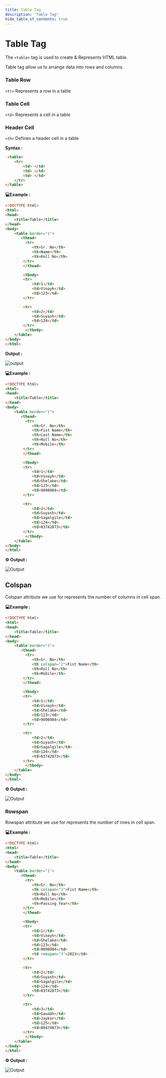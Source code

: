 ```yaml
---
title: Table Tag 
description: "Table Tag"
hide_table_of_contents: true
---
```

# Table Tag

The ```<table>``` tag is used to create & Represents HTML table.

Table tag allow us to arrange data into rows and columns.

 ### Table Row

```<tr>```	Represents a row in a table

### Table Cell

```<td>```  Represents a cell in a table

### Header Cell 

```<th>``` Defines a header cell in a table

**Syntax :**

```html
 <table>
    <tr>
        <td> </td>
        <td> </td>
        <td> </td>
    </tr>
</table>
```

**💻Example :**

```html
<!DOCTYPE html>
<html>
<head>
    <title>Table</title>
</head>
<body>
    <table border="1">
       <thead>
         <tr>
            <th>Sr. No</th>
            <th>Name</th> 
            <th>Roll No</th>
        </tr>
        </thead>

        <tbody>
        <tr>
            <td>1</td>
            <td>Vinayk</td>
            <td>123</td>
        </tr>

        <tr>
            <td>2</td>
            <td>Suyash</td>
            <td>124</td>
        </tr>
         </tbody>
    </table>
</body>
</html>
```

**Output :**

![output](output-1.png)


**💻Example :**

```html
<!DOCTYPE html>
<html>
<head>
    <title>Table</title>
</head>
<body>
    <table border="1">
       <thead>
         <tr>
            <th>Sr. No</th>
            <th>Fist Name</th>
            <th>Last Name</th> 
            <th>Roll No</th>
            <th>Mobile</th>
        </tr>
        </thead>

        <tbody>
        <tr>
            <td>1</td>
            <td>Vinayk</td>
            <td>Shelake</td>
            <td>123</td>
            <td>9898984</td>
        </tr>

        <tr>
            <td>2</td>
            <td>Suyash</td>
            <td>Sagalgile</td>
            <td>124</td>
            <td>83742873</td>
        </tr>
         </tbody>
    </table>
</body>
</html>
```
**⚙️ Output :**

![Output](output-2.png) 

## Colspan 

Colspan attribute we use for represents the number of columns in cell span.

**💻Example :**

```html
<!DOCTYPE html>
<html>
<head>
    <title>Table</title>
</head>
<body>
    <table border="1">
       <thead>
         <tr>
            <th>Sr. No</th>
            <th colspan="2">Fist Name</th> 
            <th>Roll No</th>
            <th>Mobile</th>
        </tr>
        </thead>

        <tbody>
        <tr>
            <td>1</td>
            <td>Vinayk</td>
            <td>Shelake</td>
            <td>123</td>
            <td>9898984</td>
        </tr>

        <tr>
            <td>2</td>
            <td>Suyash</td>
            <td>Sagalgile</td>
            <td>124</td>
            <td>83742873</td>
        </tr>
         </tbody>
    </table>
</body>
</html>
```
**⚙️ Output :**

![Output](output-3.png)

### Rowspan 

Rowspan attribute we use for represents the number of rows in cell span.

**💻Example :**

```html
<!DOCTYPE html>
<html>
<head>
    <title>Table</title>
</head>
<body>
    <table border="1">
       <thead>
         <tr>
            <th>Sr. No</th>
            <th colspan="2">Fist Name</th> 
            <th>Roll No</th>
            <th>Mobile</th>
            <th>Passing Year</th>
        </tr>
        </thead>

        <tbody>
        <tr>
            <td>1</td>
            <td>Vinayk</td>
            <td>Shelake</td>
            <td>123</td>
            <td>9898984</td>
            <td rowspan="3">2023</td>
        </tr>

        <tr>
            <td>2</td>
            <td>Suyash</td>
            <td>Sagalgile</td>
            <td>124</td>
            <td>83742873</td>
        </tr>

        <tr>
            <td>3</td>
            <td>Sauabh</td>
            <td>Jaykar</td>
            <td>125</td>
            <td>88474873</td>
        </tr>
         </tbody>
    </table>
</body>
</html>
```
**⚙️ Output :**

![Output](output-4.png)